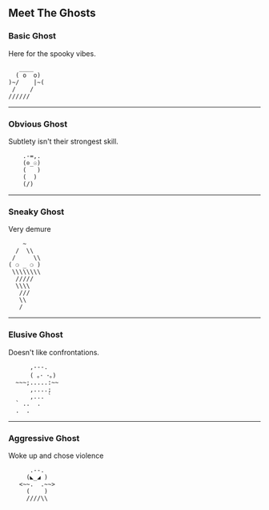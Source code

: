 ## Meet The Ghosts

### Basic Ghost
Here for the spooky vibes.
```
   ____
  ( o  o)
)~/    |~( 
 /    /
//////
```

*****
### Obvious Ghost
Subtlety isn't their strongest skill.
```
    .-=,.
    (⊙_☉)
    (   )
    (  )
    (/)
```
*****
### Sneaky Ghost
Very demure

```
    ~
  /  \\
 /     \\
( ⚆ _ ⚆ )
 \\\\\\\\
  /////
  \\\\
   ///
   \\
   /               
```
*****
### Elusive Ghost
Doesn't like confrontations.
```
      ,---.
      ( ｡･ ･｡)
  ~~~;.....:~~
      ,....;
      ,... `
  ` ..  .
  .  .
```
*****
### Aggressive Ghost
Woke up and chose violence

```
      .--.
     (◣_◢ )
   <~~.  .~~>
     (    )
     ////\\
 ```

